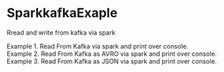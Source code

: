 # SparkkafkaExaple
Rread and write from kafka via spark 

Example 1. Read From Kafka via spark and print over console.                                                                          
Example 2. Read From Kafka as AVRO via spark and print over console.                                                            
Example 3. Read From Kafka as JSON via spark and print over console. 
